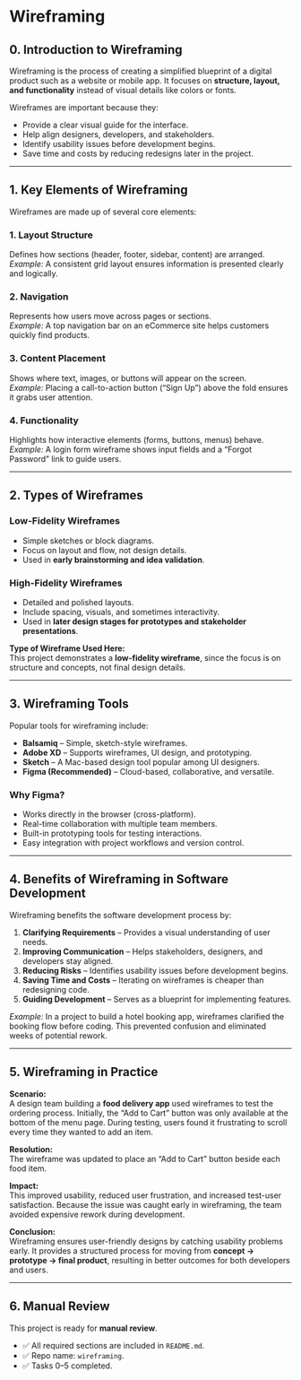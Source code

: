 # Wireframing  

## 0. Introduction to Wireframing  
Wireframing is the process of creating a simplified blueprint of a digital product such as a website or mobile app. It focuses on **structure, layout, and functionality** instead of visual details like colors or fonts.  

Wireframes are important because they:  
- Provide a clear visual guide for the interface.  
- Help align designers, developers, and stakeholders.  
- Identify usability issues before development begins.  
- Save time and costs by reducing redesigns later in the project.  

---

## 1. Key Elements of Wireframing  

Wireframes are made up of several core elements:  

### 1. Layout Structure  
Defines how sections (header, footer, sidebar, content) are arranged.  
*Example:* A consistent grid layout ensures information is presented clearly and logically.  

### 2. Navigation  
Represents how users move across pages or sections.  
*Example:* A top navigation bar on an eCommerce site helps customers quickly find products.  

### 3. Content Placement  
Shows where text, images, or buttons will appear on the screen.  
*Example:* Placing a call-to-action button (“Sign Up”) above the fold ensures it grabs user attention.  

### 4. Functionality  
Highlights how interactive elements (forms, buttons, menus) behave.  
*Example:* A login form wireframe shows input fields and a “Forgot Password” link to guide users.  

---

## 2. Types of Wireframes  

### Low-Fidelity Wireframes  
- Simple sketches or block diagrams.  
- Focus on layout and flow, not design details.  
- Used in **early brainstorming and idea validation**.  

### High-Fidelity Wireframes  
- Detailed and polished layouts.  
- Include spacing, visuals, and sometimes interactivity.  
- Used in **later design stages for prototypes and stakeholder presentations**.  

**Type of Wireframe Used Here:**  
This project demonstrates a **low-fidelity wireframe**, since the focus is on structure and concepts, not final design details.  

---

## 3. Wireframing Tools  

Popular tools for wireframing include:  
- **Balsamiq** – Simple, sketch-style wireframes.  
- **Adobe XD** – Supports wireframes, UI design, and prototyping.  
- **Sketch** – A Mac-based design tool popular among UI designers.  
- **Figma (Recommended)** – Cloud-based, collaborative, and versatile.  

### Why Figma?  
- Works directly in the browser (cross-platform).  
- Real-time collaboration with multiple team members.  
- Built-in prototyping tools for testing interactions.  
- Easy integration with project workflows and version control.  

---

## 4. Benefits of Wireframing in Software Development  

Wireframing benefits the software development process by:  
1. **Clarifying Requirements** – Provides a visual understanding of user needs.  
2. **Improving Communication** – Helps stakeholders, designers, and developers stay aligned.  
3. **Reducing Risks** – Identifies usability issues before development begins.  
4. **Saving Time and Costs** – Iterating on wireframes is cheaper than redesigning code.  
5. **Guiding Development** – Serves as a blueprint for implementing features.  

*Example:* In a project to build a hotel booking app, wireframes clarified the booking flow before coding. This prevented confusion and eliminated weeks of potential rework.  

---

## 5. Wireframing in Practice  

**Scenario:**  
A design team building a **food delivery app** used wireframes to test the ordering process. Initially, the “Add to Cart” button was only available at the bottom of the menu page. During testing, users found it frustrating to scroll every time they wanted to add an item.  

**Resolution:**  
The wireframe was updated to place an “Add to Cart” button beside each food item.  

**Impact:**  
This improved usability, reduced user frustration, and increased test-user satisfaction. Because the issue was caught early in wireframing, the team avoided expensive rework during development.  

**Conclusion:**  
Wireframing ensures user-friendly designs by catching usability problems early. It provides a structured process for moving from **concept → prototype → final product**, resulting in better outcomes for both developers and users.  

---

## 6. Manual Review  
This project is ready for **manual review**.  

- ✅ All required sections are included in `README.md`.  
- ✅ Repo name: `wireframing`.  
- ✅ Tasks 0–5 completed.  

